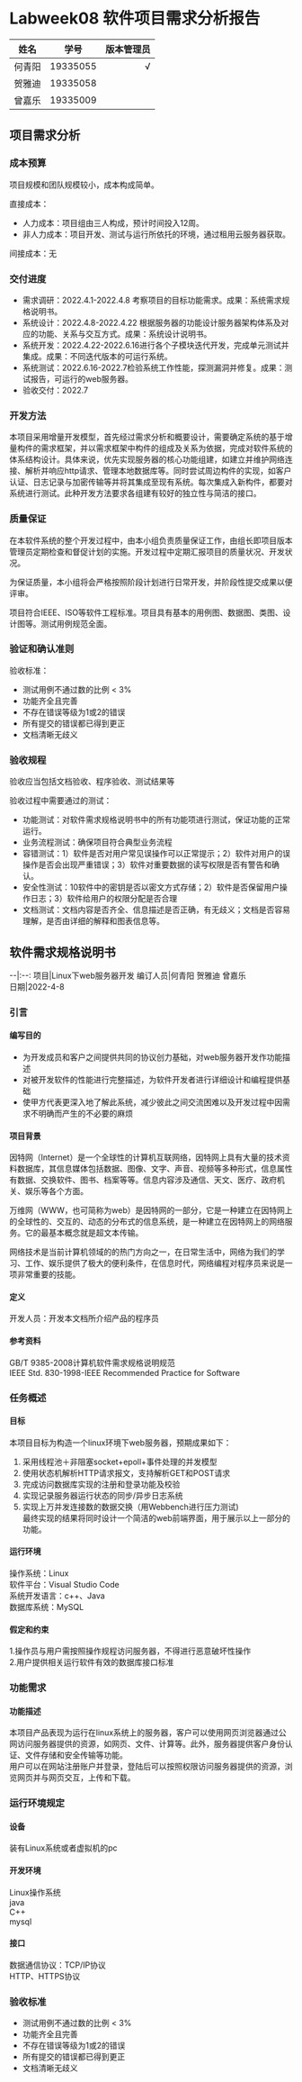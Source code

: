 # Labweek08 软件项目需求分析报告

姓名|学号|版本管理员
--|:--:|--:
何青阳|19335055|√
贺雅迪|19335058|
曾嘉乐|19335009|

## 项目需求分析

### 成本预算
项目规模和团队规模较小，成本构成简单。

直接成本：

- 人力成本：项目组由三人构成，预计时间投入12周。
- 非人力成本：项目开发、测试与运行所依托的环境，通过租用云服务器获取。

间接成本：无

### 交付进度
- 需求调研：2022.4.1-2022.4.8 考察项目的目标功能需求。成果：系统需求规格说明书。
- 系统设计：2022.4.8-2022.4.22 根据服务器的功能设计服务器架构体系及对应的功能、关系与交互方式。成果：系统设计说明书。
- 系统开发：2022.4.22-2022.6.16进行各个子模块迭代开发，完成单元测试并集成。成果：不同迭代版本的可运行系统。
- 系统测试：2022.6.16-2022.7检验系统工作性能，探测漏洞并修复。成果：测试报告，可运行的web服务器。
- 验收交付：2022.7

### 开发方法

本项目采用增量开发模型，首先经过需求分析和概要设计，需要确定系统的基于增量构件的需求框架，并以需求框架中构件的组成及关系为依据，完成对软件系统的体系结构设计。具体来说，优先实现服务器的核心功能组建，如建立并维护网络连接、解析并响应http请求、管理本地数据库等。同时尝试周边构件的实现，如客户认证、日志记录与加密传输等并将其集成至现有系统。每次集成入新构件，都要对系统进行测试。此种开发方法要求各组建有较好的独立性与简洁的接口。

### 质量保证

在本软件系统的整个开发过程中，由本小组负责质量保证工作，由组长即项目版本管理员定期检查和督促计划的实施。开发过程中定期汇报项目的质量状况、开发状况。

为保证质量，本小组将会严格按照阶段计划进行日常开发，并阶段性提交成果以便评审。

项目符合IEEE、ISO等软件工程标准。项目具有基本的用例图、数据图、类图、设计图等。测试用例规范全面。

### 验证和确认准则


验收标准：

- 测试用例不通过数的比例 < 3%
- 功能齐全且完善
- 不存在错误等级为1或2的错误
- 所有提交的错误都已得到更正
- 文档清晰无歧义

### 验收规程

验收应当包括文档验收、程序验收、测试结果等

验收过程中需要通过的测试：

- 功能测试：对软件需求规格说明书中的所有功能项进行测试，保证功能的正常运行。
- 业务流程测试：确保项目符合典型业务流程
- 容错测试：1）软件是否对用户常见误操作可以正常提示；2）软件对用户的误操作是否会出现严重错误；3）软件对重要数据的读写权限是否有警告和确认。
- 安全性测试：10软件中的密钥是否以密文方式存储；2）软件是否保留用户操作日志；3）软件给用户的权限分配是否合理
- 文档测试：文档内容是否齐全、信息描述是否正确，有无歧义；文档是否容易理解，是否由详细的解释和图表信息等。


## 软件需求规格说明书

--|:--:
项目|Linux下web服务器开发 
编订人员|何青阳 贺雅迪 曾嘉乐  
日期|2022-4-8

 

### 引言
#### 编写目的
- 为开发成员和客户之间提供共同的协议创力基础，对web服务器开发作功能描述  
- 对被开发软件的性能进行完整描述，为软件开发者进行详细设计和编程提供基础  
- 使甲方代表更深入地了解此系统，减少彼此之间交流困难以及开发过程中因需求不明确而产生的不必要的麻烦  
#### 项目背景

因特网（Internet）是一个全球性的计算机互联网络，因特网上具有大量的技术资料数据库，其信息媒体包括数据、图像、文字、声音、视频等多种形式，信息属性有数据、交换软件、图书、档案等等。信息内容涉及通信、天文、医疗、政府机关、娱乐等各个方面。

万维网（WWW，也可简称为web）是因特网的一部分，它是一种建立在因特网上的全球性的、交互的、动态的分布式的信息系统，是一种建立在因特网上的网络服务。它的最基本概念就是超文本传输。

网络技术是当前计算机领域的的热门方向之一，在日常生活中，网络为我们的学习、工作、娱乐提供了极大的便利条件，在信息时代，网络编程对程序员来说是一项非常重要的技能。

#### 定义

开发人员：开发本文档所介绍产品的程序员

#### 参考资料
GB/T 9385-2008计算机软件需求规格说明规范  
IEEE Std. 830-1998-IEEE Recommended Practice for Software  
### 任务概述
#### 目标

本项目目标为构造一个linux环境下web服务器，预期成果如下：
1. 采用线程池＋非阻塞socket+epoll+事件处理的并发模型  
2. 使用状态机解析HTTP请求报文，支持解析GET和POST请求  
3. 完成访问数据库实现的注册和登录功能及校验  
4. 实现记录服务器运行状态的同步/异步日志系统  
5. 实现上万并发连接数的数据交换（用Webbench进行压力测试)  
最终实现的结果将同时设计一个简洁的web前端界面，用于展示以上一部分的功能。  
#### 运行环境
操作系统：Linux  
软件平台：Visual Studio Code  
系统开发语言：c++、Java  
数据库系统：MySQL  
#### 假定和约束
1.操作员与用户需按照操作规程访问服务器，不得进行恶意破坏性操作  
2.用户提供相关运行软件有效的数据库接口标准  
### 功能需求
#### 功能描述

本项目产品表现为运行在linux系统上的服务器，客户可以使用网页浏览器通过公网访问服务器提供的资源，如网页、文件、计算等。此外，服务器提供客户身份认证、文件存储和安全传输等功能。     
用户可以在网站注册账户并登录，登陆后可以按照权限访问服务器提供的资源，浏览网页并与网页交互，上传和下载。    

### 运行环境规定
#### 设备
装有Linux系统或者虚拟机的pc
#### 开发环境
Linux操作系统  
java  
C++  
mysql  
#### 接口
数据通信协议：TCP/IP协议   
HTTP、HTTPS协议  
### 验收标准

- 测试用例不通过数的比例 < 3%
- 功能齐全且完善
- 不存在错误等级为1或2的错误
- 所有提交的错误都已得到更正
- 文档清晰无歧义